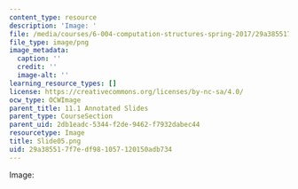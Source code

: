 ```yaml
---
content_type: resource
description: 'Image: '
file: /media/courses/6-004-computation-structures-spring-2017/29a385517f7edf981057120150adb734_Slide05.png
file_type: image/png
image_metadata:
  caption: ''
  credit: ''
  image-alt: ''
learning_resource_types: []
license: https://creativecommons.org/licenses/by-nc-sa/4.0/
ocw_type: OCWImage
parent_title: 11.1 Annotated Slides
parent_type: CourseSection
parent_uid: 2db1eadc-5344-f2de-9462-f7932dabec44
resourcetype: Image
title: Slide05.png
uid: 29a38551-7f7e-df98-1057-120150adb734
---
```

Image: 